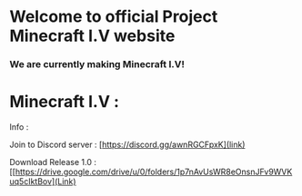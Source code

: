 # Welcome to official Project Minecraft I.V website
### We are currently making Minecraft I.V!

# Minecraft I.V :

Info :

Join to Discord server : [https://discord.gg/awnRGCFpxK](link)

Download Release 1.0 : [[https://drive.google.com/drive/u/0/folders/1p7nAvUsWR8eOnsnJFv9WVKuq5cIktBov](Link)
